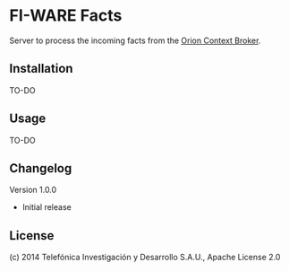 # FI-WARE Facts

Server to process the incoming facts from the [Orion Context Broker][orion_ref].

## Installation

TO-DO

## Usage

TO-DO

## Changelog

Version 1.0.0

* Initial release

## License

(c) 2014 Telefónica Investigación y Desarrollo S.A.U., Apache License 2.0

[orion_ref]:
http://catalogue.fi-ware.org/enablers/publishsubscribe-context-broker-orion-context-broker
"Orion Context Broker"
